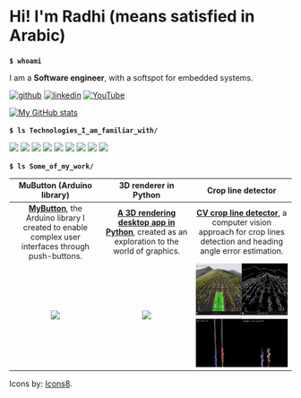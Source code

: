 # Hi! I'm Radhi (means satisfied in Arabic) 

**```$ whoami```**

I am a **Software engineer**, with a softspot for embedded systems.


<!--
Icons(https://icons8.com/icons/set/youtube) 
-->
[<img src="https://img.icons8.com/doodle/48/000000/github--v1.png" alt='github' height='30'>](https://github.com/Rad-hi)      [<img src="https://img.icons8.com/doodle/48/000000/linkedin--v2.png" alt='linkedin' height='30'>](https://www.linkedin.com/in/radhi-sghaier/)      [<img src="https://img.icons8.com/color/48/000000/youtube--v2.png" alt='YouTube' height='30'>](https://www.youtube.com/channel/UC1p0qM_X_ATUPP6oM-QkxEg)

<!-- 
How to edit the stats: https://github.com/anuraghazra/github-readme0stats 
-->
[![My GitHub stats](https://github-readme-stats.vercel.app/api?username=Rad-hi&show_icons=true&hide=issues&theme=github_dark)](https://github.com/anuraghazra/github-readme-stats) 

<!--
![](http://github-profile-summary-cards.vercel.app/api/cards/profile-details?username=rad-hi&theme=default)
-->
**```$ ls Technologies_I_am_familiar_with/```**

<img src="https://avatars.githubusercontent.com/u/3979232?s=200&v=4" height='60'>          <img src="https://img.icons8.com/color/48/null/opencv.png" height='60'>          <img src="https://img.icons8.com/color/48/null/numpy.png" height='60'>          <img src="https://img.icons8.com/color/48/000000/python--v1.png" height='60'>          <img src="https://img.icons8.com/color/48/000000/linux--v1.png" height='60'>          <img src="https://img.icons8.com/color/48/000000/c-programming.png" height='60'>          <img src="https://img.icons8.com/color/48/000000/c-plus-plus-logo.png" height='60'>          <img src="https://img.icons8.com/fluency/48/000000/arduino.png" height='60'>          <img src="https://img.icons8.com/color/48/000000/tensorflow.png"  height='60'>

<!--
[![Top Langs](https://github-readme-stats.vercel.app/api/top-langs/?username=Rad-hi&langs_count=4&hide=Jupyter%20Notebook,Makefile,html&theme=github_dark)](https://github.com/anuraghazra/github-readme-stats)
-->

**```$ ls Some_of_my_work/ ```**

| MuButton (Arduino library) | 3D renderer in Python | Crop line detector |
|:---------------------------:|:---------------------:|:------------------:|
|[**MyButton**](https://github.com/Rad-hi/MyButton_Arduino), the Arduino library I created to enable complex user interfaces through push-buttons.|[**A 3D rendering desktop app in Python**](https://github.com/Rad-hi/3D-Rendering-Desktop-App), created as an exploration to the world of graphics.|[**CV crop line detector**](https://github.com/Rad-hi/crop_line_detector_cv), a computer vision approach for crop lines detection and heading angle error estimation.|
|<img src="https://github.com/Rad-hi/MyButton_Arduino/blob/master/images/multi_btn_1x75.gif" height=180>|<img src="https://github.com/Rad-hi/3D-Rendering-Desktop-App/blob/main/Screenshots/GIF.gif" height=185>|<img src="https://github.com/Rad-hi/crop_line_detector_cv/blob/master/images/sliding_window_result.gif" height=185>|


Icons by: [Icons8](https://icons8.com).
